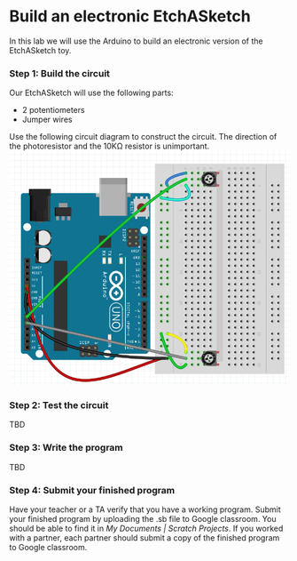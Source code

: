 # Build an electronic EtchASketch
In this lab we will use the Arduino to build an electronic version of the EtchASketch toy.

### Step 1: Build the circuit
Our EtchASketch will use the following parts:
- 2 potentiometers
- Jumper wires   
   
Use the following circuit diagram to construct the circuit. The direction of the photoresistor and the 10KΩ resistor is unimportant.   
![](EtchASketch.PNG)

### Step 2: Test the circuit
TBD

### Step 3: Write the program
TBD

### Step 4: Submit your finished program
Have your teacher or a TA verify that you have a working program. Submit your finished program by uploading the .sb file to Google classroom. You should be able to find it in *My Documents | Scratch Projects*. If you worked with a partner, each partner should submit a copy of the finished program to Google classroom.
